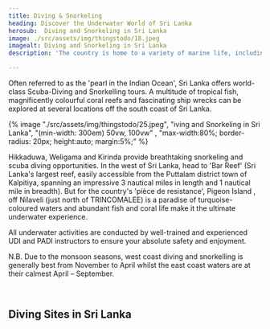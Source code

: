 ```yaml
---
title: Diving & Snorkeling
heading: Discover the Underwater World of Sri Lanka
herosub:  Diving and Snorkeling in Sri Lanka
image: ./src/assets/img/thingstodo/18.jpeg
imagealt: Diving and Snorkeling in Sri Lanka
description: 'The country is home to a variety of marine life, including coral reefs, colorful fish, sea turtles, and even shipwrecks.'

---
```



Often referred to as the 'pearl in the Indian Ocean', Sri Lanka offers world-class Scuba-Diving and Snorkelling tours. A multitude of tropical fish, magnificently colourful coral reefs and fascinating ship wrecks can be explored at several locations off the south coast of Sri Lanka.

{% image "./src/assets/img/thingstodo/25.jpeg", "iving and Snorkeling in Sri Lanka", "(min-width: 300em) 50vw, 100vw" , "max-width:80%; border-radius: 20px; height:auto; margin:5%;" %}


Hikkaduwa, Weligama and Kirinda provide breathtaking snorkeling and scuba diving opportunities. In the west of Sri Lanka, head to 'Bar Reef' (Sri Lanka's largest reef, easily accessible from the Puttalam district town of Kalpitiya, spanning an impressive 3 nautical miles in length and 1 nautical mile in breadth). But for the country's 'pièce de resistance', Pigeon Island , off Nilaveli (just north of TRINCOMALEE) is a paradise of turquoise-coloured waters and abundant fish and coral life make it the ultimate underwater experience.

All underwater activities are conducted by well-trained and experienced UDI and PADI instructors to ensure your absolute safety and enjoyment.

N.B. Due to the monsoon seasons, west coast diving and snorkelling is generally best from November to April whilst the east coast waters are at their calmest April – September.

<br>
<h2 class="h2 hero-title title " id="title">
  Diving Sites in Sri Lanka
</h2>